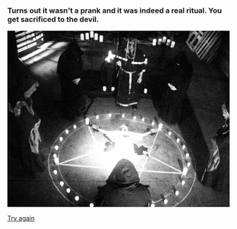 ### Turns out it wasn't a prank and it was indeed a real ritual. You get sacrificed to the devil.

![rip](images/rip.jpg)  

[Try again](halloween.md)